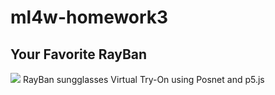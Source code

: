 # ml4w-homework3
## Your Favorite RayBan 

![](demo.gif) RayBan sungglasses Virtual Try-On using Posnet and p5.js
